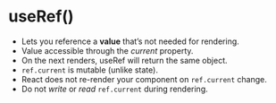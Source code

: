 # useRef()

- Lets you reference a **value** that’s not needed for rendering.
- Value accessible through the _current_ property.
- On the next renders, useRef will return the same object.
- `ref.current` is mutable (unlike state).
- React does not re-render your component on `ref.current` change.
- Do not _write_ or _read_ `ref.current` during rendering.
